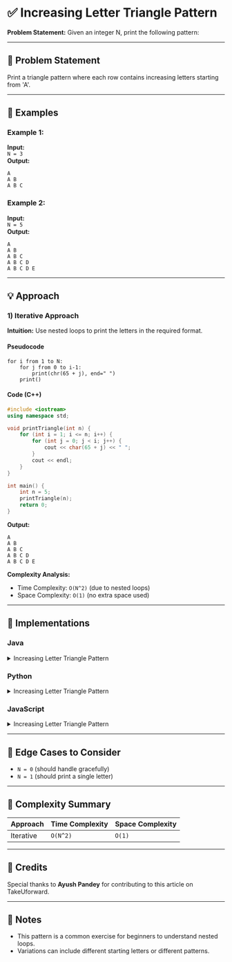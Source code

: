 # ✅ Increasing Letter Triangle Pattern

**Problem Statement:** Given an integer N, print the following pattern:

---

## 📌 Problem Statement

Print a triangle pattern where each row contains increasing letters starting from 'A'.

---

## 🧪 Examples

### Example 1:
**Input:**  
`N = 3`  
**Output:**  
```
A
A B
A B C
```

### Example 2:
**Input:**  
`N = 5`  
**Output:**  
```
A
A B
A B C
A B C D
A B C D E
```

---

## 💡 Approach

### 1) Iterative Approach

**Intuition:** Use nested loops to print the letters in the required format.

#### Pseudocode
```
for i from 1 to N:
    for j from 0 to i-1:
        print(chr(65 + j), end=" ")
    print()
```

#### Code (C++)
```cpp
#include <iostream>
using namespace std;

void printTriangle(int n) {
    for (int i = 1; i <= n; i++) {
        for (int j = 0; j < i; j++) {
            cout << char(65 + j) << " ";
        }
        cout << endl;
    }
}

int main() {
    int n = 5;
    printTriangle(n);
    return 0;
}
```

**Output:**
```
A
A B
A B C
A B C D
A B C D E
```

**Complexity Analysis:**
- Time Complexity: `O(N^2)` (due to nested loops)
- Space Complexity: `O(1)` (no extra space used)

---

## 🧷 Implementations

### Java

<details>
<summary>Increasing Letter Triangle Pattern</summary>

```java
public class Main {
    static void printTriangle(int n) {
        for (int i = 1; i <= n; i++) {
            for (int j = 0; j < i; j++) {
                System.out.print((char)(65 + j) + " ");
            }
            System.out.println();
        }
    }

    public static void main(String[] args) {
        int n = 5;
        printTriangle(n);
    }
}
```

</details>

### Python

<details>
<summary>Increasing Letter Triangle Pattern</summary>

```python
def print_triangle(n):
    for i in range(1, n + 1):
        for j in range(i):
            print(chr(65 + j), end=" ")
        print()

n = 5
print_triangle(n)
```

</details>

### JavaScript

<details>
<summary>Increasing Letter Triangle Pattern</summary>

```javascript
function printTriangle(n) {
    for (let i = 1; i <= n; i++) {
        let row = "";
        for (let j = 0; j < i; j++) {
            row += String.fromCharCode(65 + j) + " ";
        }
        console.log(row);
    }
}

let n = 5;
printTriangle(n);
```

</details>

---

## 🧭 Edge Cases to Consider

* `N = 0` (should handle gracefully)
* `N = 1` (should print a single letter)

---

## 🧾 Complexity Summary

| Approach      | Time Complexity | Space Complexity |
| ------------- | --------------- | ---------------- |
| Iterative     | `O(N^2)`       | `O(1)`           |

---

## 🙌 Credits

Special thanks to **Ayush Pandey** for contributing to this article on TakeUforward.

---

## 📣 Notes

* This pattern is a common exercise for beginners to understand nested loops.
* Variations can include different starting letters or different patterns.
